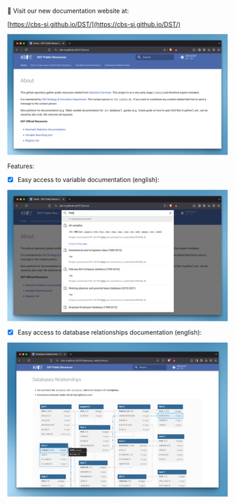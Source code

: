 
🎉 Visit our new documentation website at:

[https://cbs-si.github.io/DST/](https://cbs-si.github.io/DST/)


![](docs/assets/images/readme/1.png)

Features:

 - [x] Easy access to variable documentation (english):

![](docs/assets/images/readme/2.png)


 - [x] Easy access to database relationships documentation (english):


![](docs/assets/images/readme/3.png)
